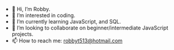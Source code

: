 - 👋 Hi, I’m Robby.
- 👀 I’m interested in coding.
- 🌱 I’m currently learning JavaScript, and SQL.
- 💞️ I’m looking to collaborate on beginner/intermediate JavaScript projects.
- 📫 How to reach me: robbyt513@hotmail.com

<!---
robbyt513/robbyt513 is a ✨ special ✨ repository because its `README.md` (this file) appears on your GitHub profile.
You can click the Preview link to take a look at your changes.
--->
